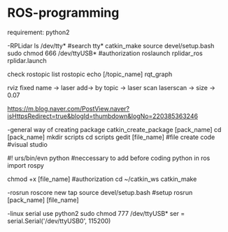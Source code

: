 # ROS-programming

requirement: python2

-RPLidar
ls /dev/tty* #search tty* 
catkin_make
source devel/setup.bash 
sudo chmod 666 /dev/ttyUSB*  #authorization
roslaunch rplidar_ros rplidar.launch 

check
rostopic list
rostopic echo [/topic_name]
rqt_graph

rviz
fixed name → laser
add→ by topic → laser scan 
laserscan → size → 0.07

https://m.blog.naver.com/PostView.naver?isHttpsRedirect=true&blogId=thumbdown&logNo=220385363246


-general way of creating package
catkin_create_package [pack_name]
cd  [pack_name]
mkdir scripts
cd scripts
gedit [file_name]  #file create
code #visual studio

#! urs/bin/evn python  #neccessary to add before coding python in ros
import rospy

chmod +x [file_name]  #authorization
cd ~/catkin_ws
catkin_make 

-rosrun
roscore
new tap
source devel/setup.bash  #setup
rosrun [pack_name] [file_name]


-linux serial
use python2 
sudo chmod 777 /dev/ttyUSB*
ser = serial.Serial('/dev/ttyUSB0', 115200)



